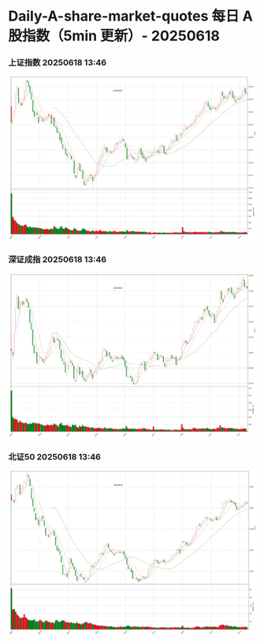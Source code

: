 
# Daily-A-share-market-quotes 每日 A 股指数（5min 更新）- 20250618

### 上证指数 20250618 13:46
![](./fig/2025/6/20250618-sh000001.png)

### 深证成指 20250618 13:46
![](./fig/2025/6/20250618-sz399001.png)

### 北证50 20250618 13:46
![](./fig/2025/6/20250618-bj899050.png)
